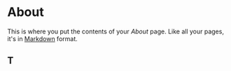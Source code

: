 # About

This is where you put the contents of your *About* page. Like all your pages, it's in [Markdown](https://guides.github.com/features/mastering-markdown/) format.

## T
